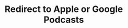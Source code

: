 ---
title: Redirect to Apple or Google Podcasts
redirect_from:
- /078r/
- /zadnja/
redirect_to: https://pod.fo/e/1196b7
---
